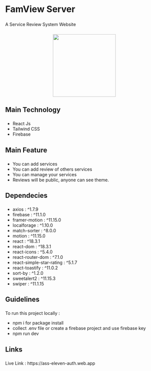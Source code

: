 <h1 align="left">FamView Server</h1>

###

<p align="left">A Service Review System Website</p>

###

<div align="center">
  <img height="200" src="https://github.com/asadalgalib/ph-eleven-client/blob/main/a11-two.png"  />
</div>

###

<h2 align="left">Main Technology</h2>

###

- React Js
- Tailwind CSS
- Firebase

###

<h2 align="left">Main Feature</h2>

###

- You can add services
- You can add review of others services
- You can manage your services
- Reviews will be public, anyone can see theme.

###

<h2 align="left">Dependecies</h2>

###

- axios : ^1.7.9
- firebase : ^11.1.0
- framer-motion : ^11.15.0
- localforage : ^1.10.0
- match-sorter : ^8.0.0
- motion : ^11.15.0
- react : ^18.3.1
- react-dom : ^18.3.1
- react-icons : ^5.4.0
- react-router-dom : ^7.1.0
- react-simple-star-rating : ^5.1.7
- react-toastify : ^11.0.2
- sort-by : ^1.2.0
- sweetalert2 : ^11.15.3
- swiper : ^11.1.15

###

<h2 align="left">Guidelines</h2>

###

<p align="left">To run this project locally  : </p> 

- npm i for package install<br>
- collect .env file or create a firebase project and use firebase key <br>
- npm run dev

###

<h2 align="left">Links</h2>

###

<p align="left">Live Link : https://ass-eleven-auth.web.app</p>

###

